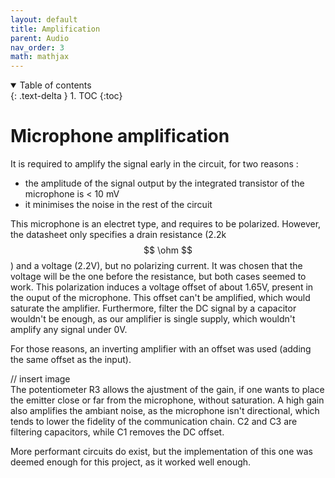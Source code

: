 ```yaml
---
layout: default
title: Amplification
parent: Audio
nav_order: 3
math: mathjax
---
```


<details open markdown="block">
  <summary>
    Table of contents
  </summary>
  {: .text-delta }
1. TOC
{:toc}
</details>

# Microphone amplification
It is required to amplify the signal early in the circuit, for two reasons :
- the amplitude of the signal output by the integrated transistor of the microphone is < 10 mV
- it minimises the noise in the rest of the circuit

This microphone is an electret type, and requires to be polarized. 
However, the datasheet only specifies a drain resistance (2.2k $$ \ohm $$) and a voltage (2.2V), but no polarizing current. 
It was chosen that the voltage will be the one before the resistance, but both cases seemed to work.
This polarization induces a voltage offset of about 1.65V, present in the ouput of the microphone. 
This offset can't be amplified, which would saturate the amplifier.
Furthermore, filter the DC signal by a capacitor wouldn't be enough, as our amplifier is single supply, which wouldn't amplify any signal under 0V. 

For those reasons, an inverting amplifier with an offset was used (adding the same offset as the input).

// insert image  
The potentiometer R3 allows the ajustment of the gain, if one wants to place the emitter close or far from the microphone, without saturation.
A high gain also amplifies the ambiant noise, as the microphone isn't directional, which tends to lower the fidelity of the communication chain.
C2 and C3 are filtering capacitors, while C1 removes the DC offset.  

More performant circuits do exist, but the implementation of this one was deemed enough for this project, as it worked well enough.
